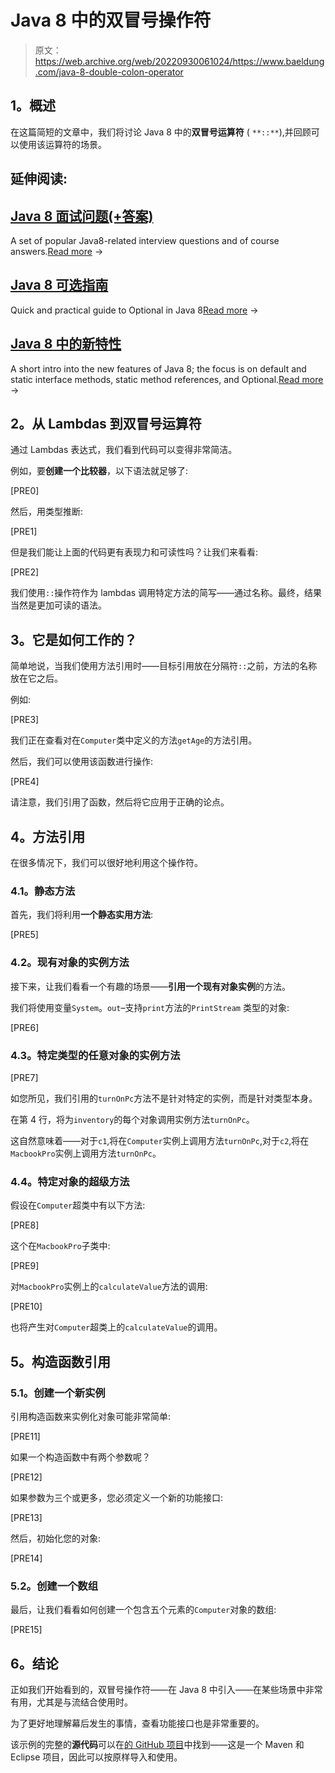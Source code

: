 # Java 8 中的双冒号操作符

> 原文：<https://web.archive.org/web/20220930061024/https://www.baeldung.com/java-8-double-colon-operator>

## **1。概述**

在这篇简短的文章中，我们将讨论 Java 8 中的**双冒号运算符** ( `**::**`),并回顾可以使用该运算符的场景。

## 延伸阅读:

## [Java 8 面试问题(+答案)](/web/20220812064002/https://www.baeldung.com/java-8-interview-questions)

A set of popular Java8-related interview questions and of course answers.[Read more](/web/20220812064002/https://www.baeldung.com/java-8-interview-questions) →

## [Java 8 可选指南](/web/20220812064002/https://www.baeldung.com/java-optional)

Quick and practical guide to Optional in Java 8[Read more](/web/20220812064002/https://www.baeldung.com/java-optional) →

## [Java 8 中的新特性](/web/20220812064002/https://www.baeldung.com/java-8-new-features)

A short intro into the new features of Java 8; the focus is on default and static interface methods, static method references, and Optional.[Read more](/web/20220812064002/https://www.baeldung.com/java-8-new-features) →

## **2。从 Lambdas 到双冒号运算符**

通过 Lambdas 表达式，我们看到代码可以变得非常简洁。

例如，要**创建一个比较器**，以下语法就足够了:

[PRE0]

然后，用类型推断:

[PRE1]

但是我们能让上面的代码更有表现力和可读性吗？让我们来看看:

[PRE2]

我们使用`::`操作符作为 lambdas 调用特定方法的简写——通过名称。最终，结果当然是更加可读的语法。

## **3。它是如何工作的？**

简单地说，当我们使用方法引用时——目标引用放在分隔符`::`之前，方法的名称放在它之后。

例如:

[PRE3]

我们正在查看对在`Computer`类中定义的方法`getAge`的方法引用。

然后，我们可以使用该函数进行操作:

[PRE4]

请注意，我们引用了函数，然后将它应用于正确的论点。

## **4。方法引用**

在很多情况下，我们可以很好地利用这个操作符。

### **4.1。静态方法**

首先，我们将利用**一个静态实用方法**:

[PRE5]

### **4.2。现有对象的实例方法**

接下来，让我们看看一个有趣的场景——**引用一个现有对象实例**的方法。

我们将使用变量`System`。`out`–支持`print`方法的`PrintStream` 类型的对象:

[PRE6]

### **4.3。特定类型的任意对象的实例方法**

[PRE7]

如您所见，我们引用的`turnOnPc`方法不是针对特定的实例，而是针对类型本身。

在第 4 行，将为`inventory`的每个对象调用实例方法`turnOnPc`。

这自然意味着——对于`c1`,将在`Computer`实例上调用方法`turnOnPc`,对于`c2`,将在`MacbookPro`实例上调用方法`turnOnPc`。

### 4.4。特定对象的超级方法

假设在`Computer`超类中有以下方法:

[PRE8]

这个在`MacbookPro`子类中:

[PRE9]

对`MacbookPro`实例上的`calculateValue`方法的调用:

[PRE10]

也将产生对`Computer`超类上的`calculateValue`的调用。

## **5。构造函数引用**

### **5.1。创建一个新实例**

引用构造函数来实例化对象可能非常简单:

[PRE11]

如果一个构造函数中有两个参数呢？

[PRE12]

如果参数为三个或更多，您必须定义一个新的功能接口:

[PRE13]

然后，初始化您的对象:

[PRE14]

### 5.2。创建一个数组

最后，让我们看看如何创建一个包含五个元素的`Computer`对象的数组:

[PRE15]

## **6。结论**

正如我们开始看到的，双冒号操作符——在 Java 8 中引入——在某些场景中非常有用，尤其是与流结合使用时。

为了更好地理解幕后发生的事情，查看功能接口也是非常重要的。

该示例的完整的**源代码**可以在[的 GitHub 项目](https://web.archive.org/web/20220812064002/https://github.com/eugenp/tutorials/tree/master/core-java-modules/core-java-lambdas)中找到——这是一个 Maven 和 Eclipse 项目，因此可以按原样导入和使用。